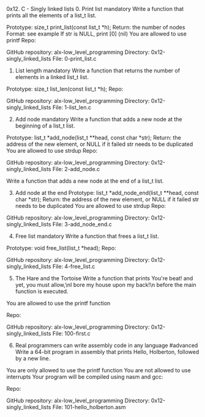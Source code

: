 0x12. C - Singly linked lists
0. Print list
mandatory
Write a function that prints all the elements of a list_t list.

Prototype: size_t print_list(const list_t *h);
Return: the number of nodes
Format: see example
If str is NULL, print [0] (nil)
You are allowed to use printf
Repo:

GitHub repository: alx-low_level_programming
Directory: 0x12-singly_linked_lists
File: 0-print_list.c


1. List length
mandatory
Write a function that returns the number of elements in a linked list_t list.

Prototype: size_t list_len(const list_t *h);
Repo:

GitHub repository: alx-low_level_programming
Directory: 0x12-singly_linked_lists
File: 1-list_len.c

2. Add node
mandatory
Write a function that adds a new node at the beginning of a list_t list.

Prototype: list_t *add_node(list_t **head, const char *str);
Return: the address of the new element, or NULL if it failed
str needs to be duplicated
You are allowed to use strdup
Repo:

GitHub repository: alx-low_level_programming
Directory: 0x12-singly_linked_lists
File: 2-add_node.c

Write a function that adds a new node at the end of a list_t list.

3. Add node at the end
Prototype: list_t *add_node_end(list_t **head, const char *str);
Return: the address of the new element, or NULL if it failed
str needs to be duplicated
You are allowed to use strdup
Repo:

GitHub repository: alx-low_level_programming
Directory: 0x12-singly_linked_lists
File: 3-add_node_end.c

4. Free list
mandatory
Write a function that frees a list_t list.

Prototype: void free_list(list_t *head);
Repo:

GitHub repository: alx-low_level_programming
Directory: 0x12-singly_linked_lists
File: 4-free_list.c


5. The Hare and the Tortoise
Write a function that prints You're beat! and yet, you must allow,\nI bore my house upon my back!\n before the main function is executed.

You are allowed to use the printf function

Repo:

GitHub repository: alx-low_level_programming
Directory: 0x12-singly_linked_lists
File: 100-first.c

6. Real programmers can write assembly code in any language
#advanced
Write a 64-bit program in assembly that prints Hello, Holberton, followed by a new line.

You are only allowed to use the printf function
You are not allowed to use interrupts
Your program will be compiled using nasm and gcc:

Repo:

GitHub repository: alx-low_level_programming
Directory: 0x12-singly_linked_lists
File: 101-hello_holberton.asm
